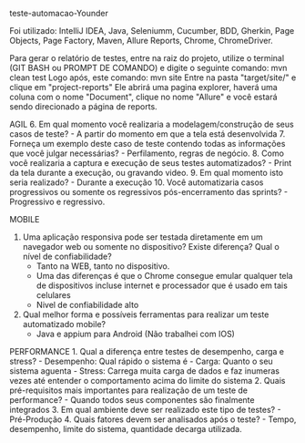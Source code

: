 teste-automacao-Younder

Foi utilizado:
IntelliJ IDEA, Java, Seleniumm, Cucumber, BDD, Gherkin, Page Objects, Page Factory, Maven, Allure Reports, Chrome, ChromeDriver.

Para gerar o relatório de testes, entre na raiz do projeto, utilize o terminal (GIT BASH ou PROMPT DE COMANDO) e digite o seguinte comando: mvn clean test
Logo após, este comando: mvn site
Entre na pasta "target/site/" e clique em "project-reports"
Ele abrirá uma pagina explorer, haverá uma coluna com o nome "Document", clique no nome "Allure" e você estará sendo direcionado a página de reports.


AGIL
6.	Em qual momento você realizaria a modelagem/construção de seus casos de teste?
    - A partir do momento em que a tela está desenvolvida
7.	Forneça um exemplo deste caso de teste contendo todas as informações que você julgar necessárias?
    - Perfilamento, regras de negócio.
8.	Como você realizaria a captura e execução de seus testes automatizados?
    - Print da tela durante a execução, ou gravando video.
9.	Em qual momento isto seria realizado?
    - Durante a execução
10.	Você automatizaria casos progressivos ou somente os regressivos pós-encerramento das sprints?
    - Progressivo e regressivo.

MOBILE
1.	Uma aplicação responsiva pode ser testada diretamente em um navegador web ou somente no dispositivo? Existe diferença? Qual o nível de confiabilidade?
    - Tanto na WEB, tanto no dispositivo.
    - Uma das diferenças é que o Chrome consegue emular qualquer tela de dispositivos incluse internet e processador que é usado em tais celulares
    - Nivel de confiabilidade alto
2.	Qual melhor forma e possíveis ferramentas para realizar um teste automatizado mobile?
    - Java e appium para Android (Não trabalhei com IOS)

PERFORMANCE
    1.	Qual a diferença entre testes de desempenho, carga e stress?
        - Desempenho: Qual rápido o sistema é
        - Carga: Quanto o seu sistema aguenta
        - Stress: Carrega muita carga de dados e faz inumeras vezes até entender o comportamento acima do limite do sistema
    2.	Quais pré-requisitos mais importantes para realização de um teste de performance?
        - Quando todos seus componentes são finalmente integrados
    3.	Em qual ambiente deve ser realizado este tipo de testes?
        - Pré-Produção
    4.	Quais fatores devem ser analisados após o teste?
        - Tempo, desempenho, limite do sistema, quantidade decarga utilizada.
